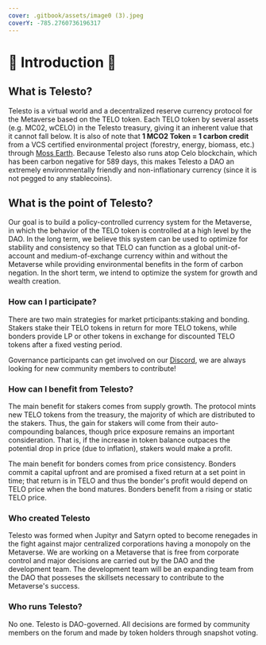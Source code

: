 ```yaml
---
cover: .gitbook/assets/image0 (3).jpeg
coverY: -785.2760736196317
---
```


# 🔱 Introduction 🔱

## What is Telesto?

Telesto is a virtual world and a decentralized reserve currency protocol for the Metaverse based on the TELO token. Each TELO token by several assets (e.g. MC02, wCELO) in the Telesto treasury, giving it an inherent value that it cannot fall below. It is also of note that **1 MCO2 Token = 1 carbon credit** from a VCS certified environmental project (forestry, energy, biomass, etc.) through [Moss Earth](https://mco2token.moss.earth). Because Telesto also runs atop Celo blockchain, which has been carbon negative for 589 days, this makes Telesto a DAO an extremely environmentally friendly and non-inflationary currency (since it is not pegged to any stablecoins).

## What is the point of Telesto?

Our goal is to build a policy-controlled currency system for the Metaverse, in which the behavior of the TELO token is controlled at a high level by the DAO. In the long term, we believe this system can be used to optimize for stability and consistency so that TELO can function as a global unit-of-account and medium-of-exchange currency within and without the Metaverse while providing environmental benefits in the form of carbon negation. In the short term, we intend to optimize the system for growth and wealth creation.

### How can I participate?

There are two main strategies for market prticipants:staking and bonding. Stakers stake their TELO tokens in return for more TELO tokens, while bonders provide LP or other tokens in exchange for discounted TELO tokens after a fixed vesting period.

Governance participants can get involved on our [Discord](https://discord.gg/tcr3H97fnf), we are always looking for new community members to contribute!

### How can I benefit from Telesto? <a href="#how-can-i-benefit-from-olympus" id="how-can-i-benefit-from-olympus"></a>

The main benefit for stakers comes from supply growth. The protocol mints new TELO tokens from the treasury, the majority of which are distributed to the stakers. Thus, the gain for stakers will come from their auto-compounding balances, though price exposure remains an important consideration. That is, if the increase in token balance outpaces the potential drop in price (due to inflation), stakers would make a profit.

The main benefit for bonders comes from price consistency. Bonders commit a capital upfront and are promised a fixed return at a set point in time; that return is in TELO and thus the bonder's profit would depend on TELO price when the bond matures. Bonders benefit from a rising or static TELO price.

### Who created Telesto <a href="#who-created-olympus" id="who-created-olympus"></a>

Telesto was formed when Jupityr and Satyrn opted to become renegades in the fight against major centralized corporations having a monopoly on the Metaverse. We are working on a Metaverse that is free from corporate control and major decisions are carried out by the DAO and the development team. The development team will be an expanding team from the DAO that posseses the skillsets necessary to contribute to the Metaverse's success.

### Who runs Telesto? <a href="#who-runs-olympus" id="who-runs-olympus"></a>

No one. Telesto is DAO-governed. All decisions are formed by community members on the forum and made by token holders through snapshot voting.
